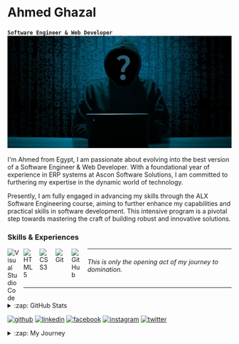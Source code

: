 # Ahmed Ghazal
**`Software Engineer & Web Developer`**
<br>
![Software Engineer & Web Developer](https://github.com/GhaaZaaal/GhaaZaaal/blob/main/hacker-silhouette-hack-anonymous2.jpg)


I'm Ahmed from Egypt, I am passionate about evolving into the best version of a Software Engineer & Web Developer. With a foundational year of experience in ERP systems at Ascon Software Solutions, I am committed to furthering my expertise in the dynamic world of technology.

Presently, I am fully engaged in advancing my skills through the ALX Software Engineering course, aiming to further enhance my capabilities and practical skills in software development. This intensive  program is a pivotal step towards mastering the craft of building robust and innovative solutions.

### Skills & Experiences 

  <img align="left" title="VsCode" alt="Visual Studio Code" width="26px" src="https://cdn.jsdelivr.net/gh/devicons/devicon/icons/vscode/vscode-original.svg" style="padding-right:10px;" />
  <img align="left" title="HTML5" alt="HTML5" width="26px" src="https://cdn.jsdelivr.net/gh/devicons/devicon/icons/html5/html5-original.svg" style="padding-right:10px;" />
  <img align="left" title="CSS3" alt="CSS3" width="26px" src="https://cdn.jsdelivr.net/gh/devicons/devicon/icons/css3/css3-original.svg" style="padding-right:10px;" />
  <img align="left" title="Git" alt="Git" width="26px" src="https://cdn.jsdelivr.net/gh/devicons/devicon/icons/git/git-original.svg" style="padding-right:10px;" />
  <img align="left" title="GitHub" alt="GitHub" width="26px" src="https://user-images.githubusercontent.com/3369400/139447912-e0f43f33-6d9f-45f8-be46-2df5bbc91289.png" style="padding-right:10px;" />
  
  ---
  ###### This is only the opening act of my journey to domination.
  ---
 <br>

<details>
  <summary>:zap: GitHub Stats</summary>

  <img align="left" alt="GhaZal's GitHub Stats" src="https://github-readme-stats.vercel.app/api?username=GhaaZaaal&show_icons=true&hide_border=false&title_color=ff652f&icon_color=FFE400&bg_color=09131B&text_color=ffffff&border_color=0c1a25" />

</details>


[<img src='https://cdn.jsdelivr.net/npm/simple-icons@3.0.1/icons/github.svg' alt='github' height='40'>](https://github.com/GhaaZaaal)  [<img src='https://cdn.jsdelivr.net/npm/simple-icons@3.0.1/icons/linkedin.svg' alt='linkedin' height='40'>](https://www.linkedin.com/in/Ahmed-Ghazal/)  [<img src='https://cdn.jsdelivr.net/npm/simple-icons@3.0.1/icons/facebook.svg' alt='facebook' height='40'>](https://www.facebook.com/Ahmed-Ghazal)  [<img src='https://cdn.jsdelivr.net/npm/simple-icons@3.0.1/icons/instagram.svg' alt='instagram' height='40'>](https://www.instagram.com/GhaZal/)  [<img src='https://cdn.jsdelivr.net/npm/simple-icons@3.0.1/icons/twitter.svg' alt='twitter' height='40'>](https://twitter.com/AhmedGhazaaal)  

<details>
   <summary>:zap: My Journey</summary>
My educational background includes a Bachelor's Degree from Alexandria University, majoring in Accounting at the Faculty of Commerce. My transition into the world of technology began with a pursuit of knowledge. I have successfully completed courses in HTML and CSS, and I am driven to conquer JavaScript in the near future.

My dedication to continuous learning is clear through the courses I've completed, including the Cs50 course, which equipped me with a solid understanding of computer science fundamentals. Furthermore, I've skills through the 'Learn how to Learn' course, understanding the mechanisms to maximize efficiency in knowledge acquisition. Moreover, knowledge in HR expanded my understanding of organizational dynamics.


I am committed to harnessing this diverse skill set to create efficient, user-centric software solutions that redefine the technological landscape. My journey to becoming a proficient Software Engineer & Web Developer is fueled by an unwavering passion for technology and an endless drive for continuous learning, advancement and excellence.
</details>








<!--
**GhaaZaaal/GhaaZaaal** is a ✨ _special_ ✨ repository because its `README.md` (this file) appears on your GitHub profile.

Here are some ideas to get you started:

- 🔭 I’m currently working on ...
- 🌱 I’m currently learning ...
- 👯 I’m looking to collaborate on ...
- 🤔 I’m looking for help with ...
- 💬 Ask me about ...
- 📫 How to reach me: ...
- 😄 Pronouns: ...
- ⚡ Fun fact: ...
-->
